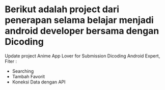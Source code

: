 # Berikut adalah project dari penerapan selama belajar menjadi android developer bersama dengan Dicoding

Update project Anime App Lover for Submission Dicoding Android Expert, 
Fiter : 
- Searching
- Tambah Favorit
- Koneksi Data dengan API